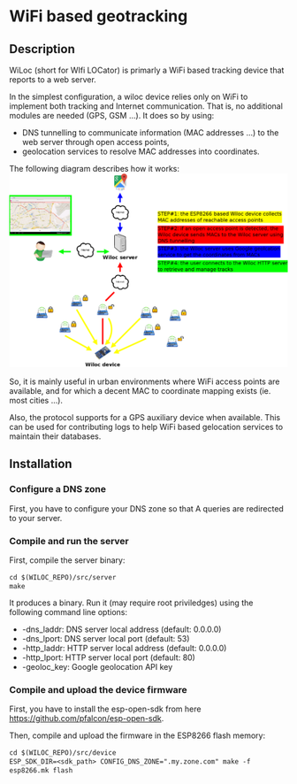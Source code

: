 # WiFi based geotracking


## Description

WiLoc (short for WIfi LOCator) is primarly a WiFi based tracking
device that reports to a web server.

In the simplest configuration, a wiloc device relies only on
WiFi to implement both tracking and Internet communication. That
is, no additional modules are needed (GPS, GSM ...). It does so
by using:
- DNS tunnelling to communicate information (MAC addresses ...)
to the web server through open access points,
- geolocation services to resolve MAC addresses into coordinates.

The following diagram describes how it works:
![HowItWorks](doc/dia/main.png)

So, it is mainly useful in urban environments where WiFi access
points are available, and for which a decent MAC to coordinate
mapping exists (ie. most cities ...).

Also, the protocol supports for a GPS auxiliary device when
available. This can be used for contributing logs to help WiFi
based gelocation services to maintain their databases.


## Installation

### Configure a DNS zone
First, you have to configure your DNS zone so that A queries
are redirected to your server.

### Compile and run the server
First, compile the server binary:
```
cd $(WILOC_REPO)/src/server
make
```
It produces a binary. Run it (may require root priviledges)
using the following command line options:
- -dns_laddr: DNS server local address (default: 0.0.0.0)
- -dns_lport: DNS server local port (default: 53)
- -http_laddr: HTTP server local address (default: 0.0.0.0)
- -http_lport: HTTP server local port (default: 80)
- -geoloc_key: Google geolocation API key

### Compile and upload the device firmware
First, you have to install the esp-open-sdk from here
https://github.com/pfalcon/esp-open-sdk.

Then, compile and upload the firmware in the ESP8266 flash memory:
```
cd $(WILOC_REPO)/src/device
ESP_SDK_DIR=<sdk_path> CONFIG_DNS_ZONE=".my.zone.com" make -f esp8266.mk flash
```
